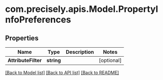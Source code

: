 # com.precisely.apis.Model.PropertyInfoPreferences
## Properties

Name | Type | Description | Notes
------------ | ------------- | ------------- | -------------
**AttributeFilter** | **string** |  | [optional] 

[[Back to Model list]](../README.md#documentation-for-models) [[Back to API list]](../README.md#documentation-for-api-endpoints) [[Back to README]](../README.md)

